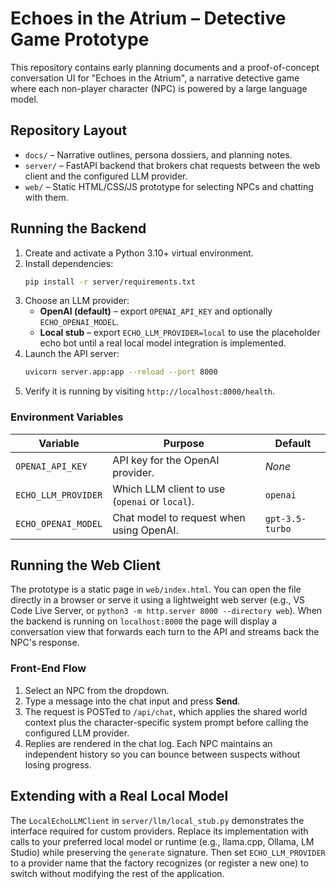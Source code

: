 # Echoes in the Atrium – Detective Game Prototype

This repository contains early planning documents and a proof-of-concept conversation UI for
"Echoes in the Atrium", a narrative detective game where each non-player character (NPC) is
powered by a large language model.

## Repository Layout

- `docs/` – Narrative outlines, persona dossiers, and planning notes.
- `server/` – FastAPI backend that brokers chat requests between the web client and the
  configured LLM provider.
- `web/` – Static HTML/CSS/JS prototype for selecting NPCs and chatting with them.

## Running the Backend

1. Create and activate a Python 3.10+ virtual environment.
2. Install dependencies:
   ```bash
   pip install -r server/requirements.txt
   ```
3. Choose an LLM provider:
   - **OpenAI (default)** – export `OPENAI_API_KEY` and optionally `ECHO_OPENAI_MODEL`.
   - **Local stub** – export `ECHO_LLM_PROVIDER=local` to use the placeholder echo bot until
     a real local model integration is implemented.
4. Launch the API server:
   ```bash
   uvicorn server.app:app --reload --port 8000
   ```
5. Verify it is running by visiting `http://localhost:8000/health`.

### Environment Variables

| Variable | Purpose | Default |
| --- | --- | --- |
| `OPENAI_API_KEY` | API key for the OpenAI provider. | _None_ |
| `ECHO_LLM_PROVIDER` | Which LLM client to use (`openai` or `local`). | `openai` |
| `ECHO_OPENAI_MODEL` | Chat model to request when using OpenAI. | `gpt-3.5-turbo` |

## Running the Web Client

The prototype is a static page in `web/index.html`. You can open the file directly in a browser
or serve it using a lightweight web server (e.g., VS Code Live Server, or
`python3 -m http.server 8000 --directory web`). When the backend is running on `localhost:8000`
the page will display a conversation view that forwards each turn to the API and streams back the
NPC's response.

### Front-End Flow

1. Select an NPC from the dropdown.
2. Type a message into the chat input and press **Send**.
3. The request is POSTed to `/api/chat`, which applies the shared world context plus the
   character-specific system prompt before calling the configured LLM provider.
4. Replies are rendered in the chat log. Each NPC maintains an independent history so you can
   bounce between suspects without losing progress.

## Extending with a Real Local Model

The `LocalEchoLLMClient` in `server/llm/local_stub.py` demonstrates the interface required for
custom providers. Replace its implementation with calls to your preferred local model or runtime
(e.g., llama.cpp, Ollama, LM Studio) while preserving the `generate` signature. Then set
`ECHO_LLM_PROVIDER` to a provider name that the factory recognizes (or register a new one) to
switch without modifying the rest of the application.
